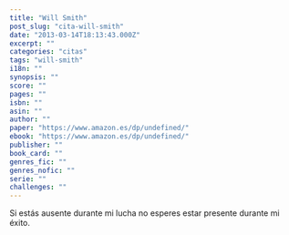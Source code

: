 ```yaml
---
title: "Will Smith"
post_slug: "cita-will-smith"
date: "2013-03-14T18:13:43.000Z"
excerpt: ""
categories: "citas"
tags: "will-smith"
i18n: ""
synopsis: ""
score: ""
pages: ""
isbn: ""
asin: ""
author: ""
paper: "https://www.amazon.es/dp/undefined/"
ebook: "https://www.amazon.es/dp/undefined/"
publisher: ""
book_card: ""
genres_fic: ""
genres_nofic: ""
serie: ""
challenges: ""
---
```


Si estás ausente durante mi lucha no esperes estar presente durante mi éxito.
